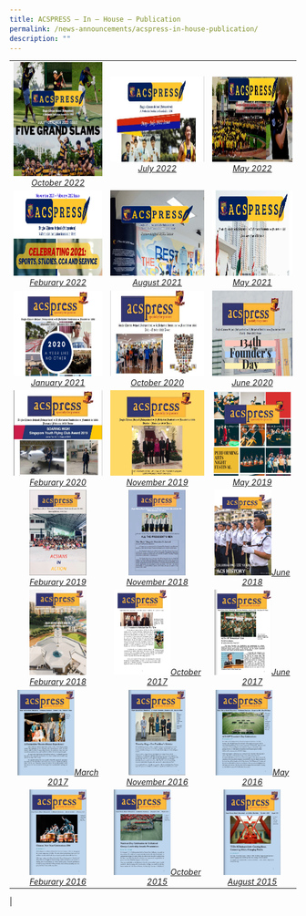 ```yaml
---
title: ACSPRESS – In – House – Publication
permalink: /news-announcements/acspress-in-house-publication/
description: ""
---
```

|   |   |   |
|:---:|:---:|:---:|
|  <a href="https://sites.acsindep.edu.sg/ACSPRESS/ACS%20Press%20July_October%202022/"> <img src="/images/Happenings/FINAL-DRAFT-ACSPRESS-OCT 2022.png" style="height:200px;width:600px"><i>October 2022</i></a> |   <a href="https://sites.acsindep.edu.sg/ACSPRESS/ACS%20Press%20May%20July%202022/"> <img src="/images/Happenings/ACS-Press-June-2022.jpg" style="height:150px;width:600px"><i>July 2022</i></a> |   <a href="https://sites.acsindep.edu.sg/ACSPRESS/ACS%20Press%20Feb%20may%202022"> <img src="/images/Happenings/ACS-Press-May-2022.jpg" style="height:150px;width:600px"><i>May 2022</i></a> |
| <a href="https://sites.acsindep.edu.sg/ACSPRESS/ACS%20Press%20Nov_Feb%202022"> <img src="/images/Happenings/ACS-Press-Feb_2022.png" style="height:150px;width:600px"><i>Feburary 2022</i></a>  |  <a href="https://sites.acsindep.edu.sg/ACSPRESS/ACS%20Press%20June_August%202021/"> <img src="/images/Happenings/ACS-Press-June-August-2021.jpg" style="height:150px;width:600px"><i>August 2021</i></a> |  <a href="https://sites.acsindep.edu.sg/ACSPRESS/ACS%20Press%20March_May%202021/"> <img src="/images/Happenings/ACSPress-May 2021.jpg" style="height:150px;width:600px"><i>May 2021</i></a> | 
| <a href="https://sites.acsindep.edu.sg/ACSPRESS/ACS%20Press%20Nov_Jan%202021/"> <img src="/images/Happenings/ACSPress-January-2021.png" style="height:150px;width:600px"><i>January 2021</i></a>  |  <a href="https://sites.acsindep.edu.sg/ACSPRESS/ACS%20Press%20Jul%20Oct%202020/"> <img src="/images/Happenings/ACS-Press-Oct-2020.jpg" style="height:150px;width:600px"><i>October 2020</i></a> |  <a href="https://sites.acsindep.edu.sg/ACSPRESS/ACS%20Press%20May%20June%202020/"> <img src="/images/Happenings/ACS-Press-June-2020.jpg" style="height:150px;width:600px"><i>June 2020</i></a> |
| <a href="https://sites.acsindep.edu.sg/ACSPRESS/ACS%20Press%20Jan%20&amp;%20Feb%202020/"> <img src="/images/Happenings/ACS-Press-jan-feb-2020.jpg" style="height:150px;width:600px"><i>Feburary 2020</i></a>  |  <a href="https://sites.acsindep.edu.sg/ACSPRESS/ACS%20Press%20Oct%20Nov%202019/"> <img src="/images/Happenings/ACS-Press-Oct_Nov-2019.jpg" style="height:150px;width:600px"><i>November 2019</i></a> |  <a href="https://sites.acsindep.edu.sg/ACSPRESS/ACS%20Press%20March%20May%202019/"> <img src="/images/Happenings/ACSpress-Term-2-July-2019.jpg" style="height:150px;width:600px"><i>May 2019</i></a> |
| <a href="https://sites.acsindep.edu.sg/ACSPRESS/ACS%20Press%20Jan%20Feb%202019/"> <img src="/images/Happenings/ACS-Press-Jan-Feb-2019.png" style="height:150px;width:100px"><i>Feburary 2019</i></a>  |  <a href="https://sites.acsindep.edu.sg/ACSPRESS/ACS%20Press%20Oct%202018/"> <img src="/images/Happenings/ACS-press-Oct-2018.png" style="height:150px;width:100px"><i>November 2018</i></a> |  <a href="https://sites.acsindep.edu.sg/ACSPRESS/ACS%20Press%202018%20May/"> <img src="/images/Happenings/ACS-Press-May-2018.png" style="height:150px;width:100px"><i>June 2018</i></a> |
| <a href="https://sites.acsindep.edu.sg/ACSPRESS/ACS%20Press%20Feb%20Mar%202018/"> <img src="/images/Happenings/ACSPress-Feb-2018.png" style="height:150px;width:100px"><i>Feburary 2018</i></a>  |  <a href="https://sites.acsindep.edu.sg/ACSPRESS/ACS%20Press%20Oct%20Nov%202017/"> <img src="/images/Happenings/ACSpress-OctNov-2017.jpg" style="height:150px;width:100px"><i>October 2017</i></a> |  <a href="https://sites.acsindep.edu.sg/ACSPRESS/ACSPress%20MayJune%202017/"> <img src="/images/Happenings/ACS-Press-2017-June.jpg" style="height:150px;width:100px"><i>June 2017</i></a> |
| <a href="https://sites.acsindep.edu.sg/ACSPRESS/ACSPress%20March%202017/"> <img src="/images/Happenings/ACS-Press-2017-March.jpg" style="height:150px;width:100px"><i>March 2017</i></a>  |  <a href="https://sites.acsindep.edu.sg/ACSPRESS/ACSPRESS%20Nov%20Issue%202016/"> <img src="/images/Happenings/ACS-Press-2016-Nov.jpg" style="height:150px;width:100px"><i>November 2016</i></a> |  <a href="https://sites.acsindep.edu.sg/ACSPRESS/ACSPRESS%20May%202016/"> <img src="/images/Happenings/ACS-Press-2016-May.jpg" style="height:150px;width:100px"><i>May 2016 </i></a> |
| <a href="https://sites.acsindep.edu.sg/ACSPRESS/ACSPRESS%20FEB%202016/#p=1"> <img src="/images/Happenings/ACS-Press-2016-Feb.jpg" style="height:150px;width:100px"><i>Feburary 2016</i></a>  |  <a href="https://sites.acsindep.edu.sg/ACSPRESS/Oct%202015/"> <img src="/images/Happenings/ACS-Press-2015-Oct.jpg" style="height:150px;width:100px"><i>October 2015</i></a> |  <a href="https://sites.acsindep.edu.sg/ACSPRESS/2015%20Aug/"> <img src="/images/Happenings/ACS-Press-2015-Aug.jpg" style="height:150px;width:100px"><i>August 2015</i></a> |
|
